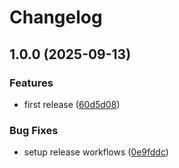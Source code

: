 # Changelog

## 1.0.0 (2025-09-13)


### Features

* first release ([60d5d08](https://github.com/jalvarezit/gsd/commit/60d5d089b7284ba56c42bf0a1b0ee1abde93614b))


### Bug Fixes

* setup release workflows ([0e9fddc](https://github.com/jalvarezit/gsd/commit/0e9fddcb7fb66f1460636c5ae91571d566f40182))
